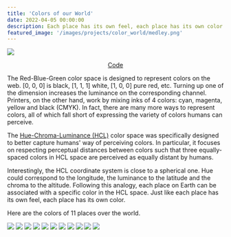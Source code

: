 ```yaml
---
title: 'Colors of our World'
date: 2022-04-05 00:00:00
description: Each place has its own feel, each place has its own color.
featured_image: '/images/projects/color_world/medley.png'
---
```


![](/images/projects/color_world/medley_paysage.png)

<center>
<a href="https://github.com/ccolas/ColorfulWorld" class="btn">Code</a>
</center>




The Red-Blue-Green color space is designed to represent colors on the web. [0, 0, 0] is black, [1, 1, 1] white, [1, 0, 0] pure red, etc. Turning up one of the dimension 
increases the luminance on the corresponding channel. Printers, on the other hand, work by mixing inks of 4 colors: cyan, magenta, yellow and black (CMYK). In fact, there are 
many more ways to represent colors, all of which fall short of expressing the variety of colors humans can perceive. 

The [Hue-Chroma-Luminance (HCL)](https://en.wikipedia.org/wiki/HCL_color_space) color space was specifically designed to better capture humans' way of perceiving colors. In 
particular, it focuses on respecting perceptual distances between colors such that three equally-spaced colors in HCL space are perceived as equally distant by humans. 

Interestingly, the HCL coordinate system is close to a spherical one. Hue could correspond to the longitude, the luminance to the latitude and the chroma to the altitude. 
Following this analogy, each place on Earth can be associated with a specific color in the HCL space. Just like each place has its own feel, each place has its own color. 

Here are the colors of 11 places over the world.

<div class="gallery" data-columns="3">
	<img src="/images/projects/color_world/aukland.png">
	<img src="/images/projects/color_world/boston.png">
	<img src="/images/projects/color_world/cuzsco.png">
	<img src="/images/projects/color_world/everest.png">
	<img src="/images/projects/color_world/johannesburg.png">
	<img src="/images/projects/color_world/kaboul.png">
	<img src="/images/projects/color_world/lagos.png">
	<img src="/images/projects/color_world/mariana_trench.png">
	<img src="/images/projects/color_world/pahoa.png">
	<img src="/images/projects/color_world/paris.png">
	<img src="/images/projects/color_world/tokyo.png">
</div>
